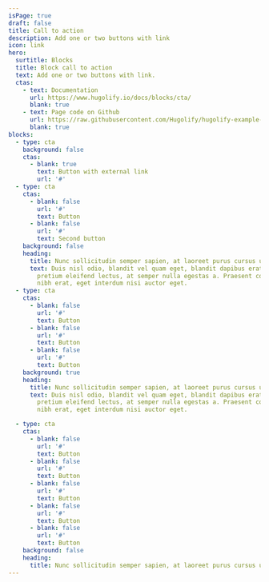 ```yaml
---
isPage: true
draft: false
title: Call to action
description: Add one or two buttons with link
icon: link
hero:
  surtitle: Blocks
  title: Block call to action
  text: Add one or two buttons with link.
  ctas:
    - text: Documentation
      url: https://www.hugolify.io/docs/blocks/cta/
      blank: true
    - text: Page code on Github
      url: https://raw.githubusercontent.com/Hugolify/hugolify-example-site/refs/heads/main/content/docs/cta.md
      blank: true
blocks:
  - type: cta
    background: false
    ctas:
      - blank: true
        text: Button with external link
        url: '#'
  - type: cta
    ctas:
      - blank: false
        url: '#'
        text: Button
      - blank: false
        url: '#'
        text: Second button
    background: false
    heading:
      title: Nunc sollicitudin semper sapien, at laoreet purus cursus ut.
      text: Duis nisl odio, blandit vel quam eget, blandit dapibus erat. Nullam
        pretium eleifend lectus, at semper nulla egestas a. Praesent condimentum
        nibh erat, eget interdum nisi auctor eget.
  - type: cta
    ctas:
      - blank: false
        url: '#'
        text: Button
      - blank: false
        url: '#'
        text: Button
      - blank: false
        url: '#'
        text: Button
    background: true
    heading:
      title: Nunc sollicitudin semper sapien, at laoreet purus cursus ut.
      text: Duis nisl odio, blandit vel quam eget, blandit dapibus erat. Nullam
        pretium eleifend lectus, at semper nulla egestas a. Praesent condimentum
        nibh erat, eget interdum nisi auctor eget.

  - type: cta
    ctas:
      - blank: false
        url: '#'
        text: Button
      - blank: false
        url: '#'
        text: Button
      - blank: false
        url: '#'
        text: Button
      - blank: false
        url: '#'
        text: Button
      - blank: false
        url: '#'
        text: Button
    background: false
    heading:
      title: Nunc sollicitudin semper sapien, at laoreet purus cursus ut.
---
```

